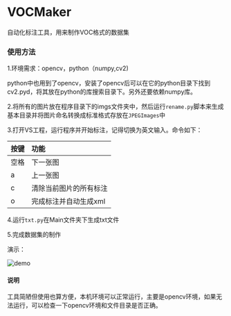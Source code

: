 # VOCMaker
自动化标注工具，用来制作VOC格式的数据集

### 使用方法

1.环境需求：opencv，python（numpy,cv2)

python中也用到了opencv，安装了opencv后可以在它的python目录下找到cv2.pyd，将其放在python的库搜索目录下。另外还要依赖numpy库。

2.将所有的图片放在程序目录下的imgs文件夹中，然后运行`rename.py`脚本来生成基本目录并将图片命名转换成标准格式存放在`JPEGImages`中

3.打开VS工程，运行程序并开始标注，记得切换为英文输入。命令如下：

按键|功能|
:---|:---|
空格|下一张图|
a   |上一张图|
c   |清除当前图片的所有标注|
o	|完成标注并自动生成xml|

4.运行`txt.py`在Main文件夹下生成txt文件

5.完成数据集的制作

演示：

![demo](https://github.com/whlook/VOCMaker/blob/master/pics/test.gif)

#### 说明

工具简陋但使用也算方便，本机环境可以正常运行，主要是opencv环境，如果无法运行，可以检查一下opencv环境和文件目录是否正确。
